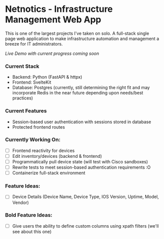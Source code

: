 # Netnotics - Infrastructure Management Web App

This is one of the largest projects I've taken on solo. A full-stack single page web application to make infrastructure automation and management a breeze for IT administrators.

*Live Demo with current progress coming soon*

### Current Stack
- Backend: Python (FastAPI & httpx)
- Frontend: SvelteKit
- Database: Postgres (currently, still determining the right fit and may incorporate Redis in the near future depending upon needs/best practices)

### Current Features
- Session-based user authentication with sessions stored in database
- Protected frontend routes

### Currently Working On:
- [ ] Frontend reactivity for devices
- [ ] Edit inventory/devices (backend & frontend)
- [ ] Programmatically pull device state (will test with Cisco sandboxes)
- [ ] Rewrite tests to meet session-based authentication requirements :O
- [ ] Containerize full-stack environment

### Feature Ideas:
- [ ] Device Details (Device Name, Device Type, IOS Version, Uptime, Model, Vendor)

### Bold Feature Ideas:
- [ ] Give users the ability to define custom columns using xpath filters (we'll see about this one)
